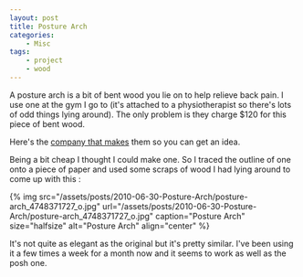 ```yaml
---
layout: post
title: Posture Arch
categories:
    - Misc
tags:
    - project
    - wood
---
```


A posture arch is a bit of bent wood you lie on to help relieve back pain.  I use one at the gym I go to (it's attached to a physiotherapist so there's lots of odd things lying around).  The only problem is they charge $120 for this piece of bent wood.

Here's the [company that makes](http://posturespecific.com/products-posturearch.asp) them so you can get an idea.

Being a bit cheap I thought I could make one.  So I traced the outline of one onto a piece of paper and used some scraps of wood I had lying around to come up with this :

{% img src="/assets/posts/2010-06-30-Posture-Arch/posture-arch_4748371727_o.jpg" url="/assets/posts/2010-06-30-Posture-Arch/posture-arch_4748371727_o.jpg" caption="Posture Arch" size="halfsize" alt="Posture Arch" align="center" %}

It's not quite as elegant as the original but it's pretty similar.  I've been using it a few times a week for a month now and it seems to work as well as the posh one.
			